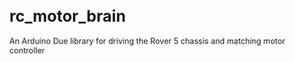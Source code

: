 rc_motor_brain
==============

An Arduino Due library for driving the Rover 5 chassis and matching motor controller
